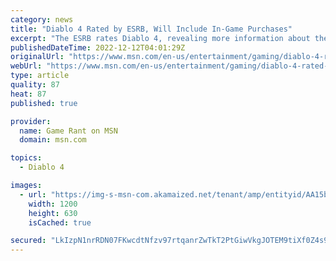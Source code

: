 ```yaml
---
category: news
title: "Diablo 4 Rated by ESRB, Will Include In-Game Purchases"
excerpt: "The ESRB rates Diablo 4, revealing more information about the game's level of violence and gore and confirming the presence of microtransactions."
publishedDateTime: 2022-12-12T04:01:29Z
originalUrl: "https://www.msn.com/en-us/entertainment/gaming/diablo-4-rated-by-esrb-will-include-in-game-purchases/ar-AA15bcou"
webUrl: "https://www.msn.com/en-us/entertainment/gaming/diablo-4-rated-by-esrb-will-include-in-game-purchases/ar-AA15bcou"
type: article
quality: 87
heat: 87
published: true

provider:
  name: Game Rant on MSN
  domain: msn.com

topics:
  - Diablo 4

images:
  - url: "https://img-s-msn-com.akamaized.net/tenant/amp/entityid/AA15b5pi.img?h=630&w=1200&m=6&q=60&o=t&l=f&f=jpg&x=320&y=99"
    width: 1200
    height: 630
    isCached: true

secured: "LkIzpN1nrRDN07FKwcdtNfzv97rtqanrZwTkT2PtGiwVkgJOTEM9tiXf0Z4s9NCr86/qP93Gg0WbYlgisxaWT21a8S5aMUiz+mnQhXSlFx11OKFIx2G1oye+2zj3FY8Pe0ZnNq2xoonpguSxziJpzTFRS8Y5bDvBA/apWyrgK3zo3/ec85jhU59gnnRGtQ2sdHQguYlZumQIqZtO1y5/UAizQAkCFJO2KCQom/zk9WeJ5GSOY5T2cGcxIUQ08qnWTj2X/NwD008dO5PEMC7+iI4m5jaPxVi+fKkCiZYDwQXe+zZmPsVbwiQa8kPjKJJbVzyiLgPW8qjGAj//DWXgEIAk+06t4SJAWUIH6o3YbUY=;CrJl+v5P9k3hLSEKqnNYpg=="
---
```


